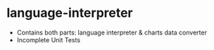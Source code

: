 # language-interpreter

- Contains both parts: language interpreter & charts data converter
- Incomplete Unit Tests

